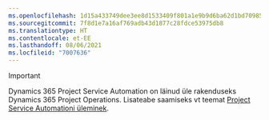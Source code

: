```yaml
---
ms.openlocfilehash: 1d15a433749dee3ee8d1533409f801a1e9b9d6ba62d1bd70985e3997f1547db0
ms.sourcegitcommit: 7f8d1e7a16af769adb43d1877c28fdce53975db8
ms.translationtype: HT
ms.contentlocale: et-EE
ms.lasthandoff: 08/06/2021
ms.locfileid: "7007636"
---
```

> [!IMPORTANT]
> Dynamics 365 Project Service Automation on läinud üle rakenduseks Dynamics 365 Project Operations. Lisateabe saamiseks vt teemat [Project Service Automationi üleminek](https://dynamics.microsoft.com/en-us/project-service-automation/overview/).
